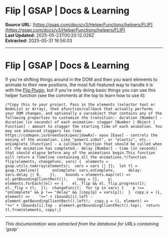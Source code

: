 # Flip | GSAP | Docs & Learning

**Source URL:** [https://gsap.com/docs/v3/HelperFunctions/helpers/FLIP](https://gsap.com/docs/v3/HelperFunctions/helpers/FLIP)  
**Last Updated:** 2025-05-23T00:20:12.026Z  
**Extracted:** 2025-05-31 16:56:03

---

# Flip | GSAP | Docs & Learning

If you're shifting things around in the DOM and then you want elements to animate to their new positions, the most full-featured way to handle it is with the [Flip Plugin](https://gsap.com/docs/v3/Plugins/Flip), but if you're only doing basic things you can use this helper function (see the comments at the top to learn how to use it):

```
/*Copy this to your project. Pass in the elements (selector text or NodeList or Array), then afunction/callback that actually performs your DOM changes, and optionally a varsobject that contains any of the following properties to customize the transition:- duration [Number] - duration (in seconds) of each animation- stagger [Number | Object | Function] - amount to stagger the starting time of each animation. You may use advanced staggers too (see https://codepen.io/GreenSock/pen/jdawKx)- ease [Ease] - controls the easing of the animation. Like "power2.inOut", or "elastic", etc.- onComplete [Function] - a callback function that should be called when all the animation has completed.- delay [Number] - time (in seconds) that should elapse before any of the animations begin.This function will return a Timeline containing all the animations.*/function flip(elements, changeFunc, vars) {  elements = gsap.utils.toArray(elements);  vars = vars || {};  let tl = gsap.timeline({      onComplete: vars.onComplete,      delay: vars.delay || 0,    }),    bounds = elements.map((el) => el.getBoundingClientRect()),    copy = {},    p;  elements.forEach((el) => {    el._flip && el._flip.progress(1);    el._flip = tl;  });  changeFunc();  for (p in vars) {    p !== "onComplete" && p !== "delay" && (copy[p] = vars[p]);  }  copy.x = (i, element) =>    "+=" + (bounds[i].left - element.getBoundingClientRect().left);  copy.y = (i, element) =>    "+=" + (bounds[i].top - element.getBoundingClientRect().top);  return tl.from(elements, copy);}
```

---

*This documentation was extracted from the database for URLs containing 'gsap'*

